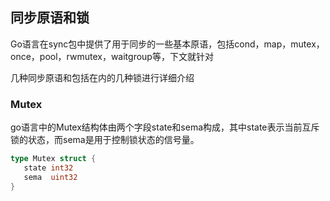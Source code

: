 ## 同步原语和锁

Go语言在sync包中提供了用于同步的一些基本原语，包括cond，map，mutex，once，pool，rwmutex，waitgroup等，下文就针对

几种同步原语和包括在内的几种锁进行详细介绍

### Mutex

go语言中的Mutex结构体由两个字段state和sema构成，其中state表示当前互斥锁的状态，而sema是用于控制锁状态的信号量。

```go
type Mutex struct {
   state int32
   sema  uint32
}
```

